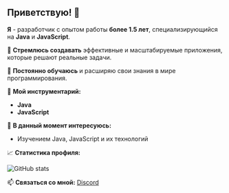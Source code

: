 ## Приветствую! 👋 

**Я** - разработчик с опытом работы **более 1.5 лет**, специализирующийся на **Java** и **JavaScript**. 

🚀 **Стремлюсь создавать** эффективные и масштабируемые приложения, которые решают реальные задачи. 

🌱 **Постоянно обучаюсь**  и  расширяю свои знания в мире программирования.

🧰 **Мой инструментарий:**
* **Java** 
* **JavaScript**

👀 **В данный момент интересуюсь:**
* Изучением Java, JavaScript и их технологий

📈 **Статистика профиля:**

![GitHub stats](https://github-readme-stats.vercel.app/api?username=ceuvento&show_icons=true&theme=dark)

📫 **Связаться со мной:** [Discord](https://discord.com/users/1298622039501836350)
